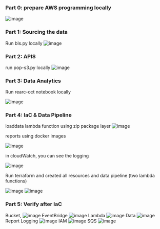 ### Part 0: prepare AWS programming locally

![image](https://github.com/superdba111/DataStructure/assets/31944577/0d7ccbc7-186a-41b3-8283-807bdfe3d404)

### Part 1: Sourcing the data

Run bls.py locally
![image](https://github.com/superdba111/DataStructure/assets/31944577/770c75f8-5b08-4017-8bfd-6694f7e5fec1)

### Part 2: APIS

run pop-s3.py locally
![image](https://github.com/superdba111/DataStructure/assets/31944577/0ade3f28-624a-4958-b7d8-64380e6059b1)

### Part 3: Data Analytics

Run rearc-oct notebook locally

![image](https://github.com/superdba111/DataStructure/assets/31944577/77f4cfc2-568d-4021-87a7-bb043a37e48b)


### Part 4: IaC & Data Pipeline 

loaddata lambda function using zip package layer
![image](https://github.com/superdba111/DataStructure/assets/31944577/05250cb4-6372-47ea-ac51-3e7f2ab95935)

reports using docker images

![image](https://github.com/superdba111/DataStructure/assets/31944577/0215bb5d-67d0-4c65-88e5-df002ec4bca1)

in cloudWatch, you can see the logging

![image](https://github.com/superdba111/DataStructure/assets/31944577/f6929599-544e-4cec-be34-8b0499073f0e)

Run terraform and created all resources and data pipeline (two lambda functions)

![image](https://github.com/superdba111/DataStructure/assets/31944577/09f8ceb6-f5f3-4113-a2ee-be47b9164609)
![image](https://github.com/superdba111/DataStructure/assets/31944577/90c55ba3-14c0-49ad-9adf-ac519f8cd55e)

### Part 5: Verify after IaC
Bucket, 
![image](https://github.com/superdba111/DataStructure/assets/31944577/0412d39e-b5ec-4fb2-b0ef-b46e8cdbf8d3)
EventBridge
![image](https://github.com/superdba111/DataStructure/assets/31944577/b209caa4-1209-4ce5-96ae-b1b507412abb)
Lambda
![image](https://github.com/superdba111/DataStructure/assets/31944577/68ae2e6b-d689-4730-b51f-aa39435f8b49)
Data
![image](https://github.com/superdba111/DataStructure/assets/31944577/ed7afe63-0988-4af1-a182-69bdaf44b3e0)
Report Logging
![image](https://github.com/superdba111/DataStructure/assets/31944577/7ce91bf0-0af7-46eb-8122-4b35c89670de)
IAM
![image](https://github.com/superdba111/DataStructure/assets/31944577/bf39143d-473e-410e-bda9-d7af0b576b32)
SQS
![image](https://github.com/superdba111/DataStructure/assets/31944577/f56b2209-8c22-44fa-8bff-476e2410c2df)


















